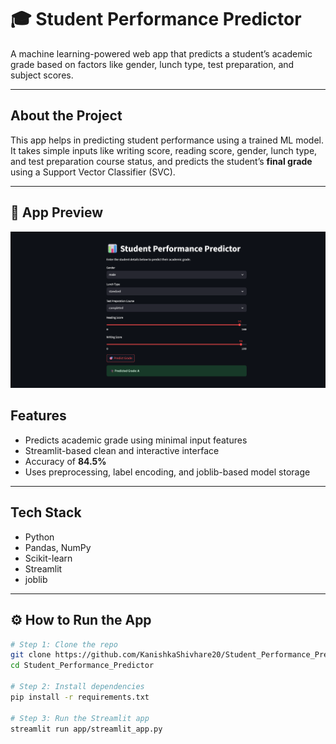 # 🎓 Student Performance Predictor

A machine learning-powered web app that predicts a student’s academic grade based on factors like gender, lunch type, test preparation, and subject scores.

---

## About the Project

This app helps in predicting student performance using a trained ML model. It takes simple inputs like writing score, reading score, gender, lunch type, and test preparation course status, and predicts the student’s **final grade** using a Support Vector Classifier (SVC).

---
## 📸 App Preview

![Student Performance Predictor App](assets/streamlit_app_ss.png)

## Features

- Predicts academic grade using minimal input features
- Streamlit-based clean and interactive interface
- Accuracy of **84.5%**
- Uses preprocessing, label encoding, and joblib-based model storage

---

## Tech Stack

- Python
- Pandas, NumPy
- Scikit-learn
- Streamlit
- joblib

---

## ⚙️ How to Run the App

```bash
# Step 1: Clone the repo
git clone https://github.com/KanishkaShivhare20/Student_Performance_Predictor.git
cd Student_Performance_Predictor

# Step 2: Install dependencies
pip install -r requirements.txt

# Step 3: Run the Streamlit app
streamlit run app/streamlit_app.py



